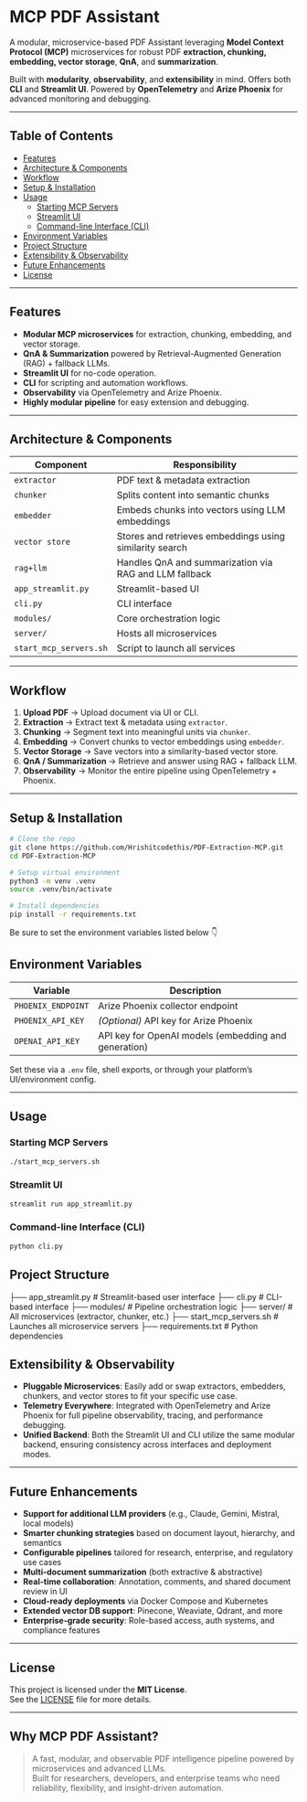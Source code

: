 # MCP PDF Assistant

A modular, microservice-based PDF Assistant leveraging **Model Context Protocol (MCP)** microservices for robust PDF **extraction, chunking, embedding, vector storage**, **QnA**, and **summarization**.

Built with **modularity**, **observability**, and **extensibility** in mind. Offers both **CLI** and **Streamlit UI**. Powered by **OpenTelemetry** and **Arize Phoenix** for advanced monitoring and debugging.

---

## Table of Contents

- [Features](#features)
- [Architecture & Components](#architecture--components)
- [Workflow](#workflow)
- [Setup & Installation](#setup--installation)
- [Usage](#usage)
  - [Starting MCP Servers](#starting-mcp-servers)
  - [Streamlit UI](#streamlit-ui)
  - [Command-line Interface (CLI)](#command-line-interface-cli)
- [Environment Variables](#environment-variables)
- [Project Structure](#project-structure)
- [Extensibility & Observability](#extensibility--observability)
- [Future Enhancements](#future-enhancements)
- [License](#license)

---

## Features

- **Modular MCP microservices** for extraction, chunking, embedding, and vector storage.
- **QnA & Summarization** powered by Retrieval-Augmented Generation (RAG) + fallback LLMs.
- **Streamlit UI** for no-code operation.
- **CLI** for scripting and automation workflows.
- **Observability** via OpenTelemetry and Arize Phoenix.
- **Highly modular pipeline** for easy extension and debugging.

---

## Architecture & Components

| Component         | Responsibility                                          |
|------------------|----------------------------------------------------------|
| `extractor`      | PDF text & metadata extraction                          |
| `chunker`        | Splits content into semantic chunks                     |
| `embedder`       | Embeds chunks into vectors using LLM embeddings         |
| `vector store`   | Stores and retrieves embeddings using similarity search |
| `rag+llm`        | Handles QnA and summarization via RAG and LLM fallback  |
| `app_streamlit.py` | Streamlit-based UI                                     |
| `cli.py`         | CLI interface                                           |
| `modules/`       | Core orchestration logic                                |
| `server/`        | Hosts all microservices                                 |
| `start_mcp_servers.sh` | Script to launch all services                     |

---

## Workflow

1. **Upload PDF** → Upload document via UI or CLI.
2. **Extraction** → Extract text & metadata using `extractor`.
3. **Chunking** → Segment text into meaningful units via `chunker`.
4. **Embedding** → Convert chunks to vector embeddings using `embedder`.
5. **Vector Storage** → Save vectors into a similarity-based vector store.
6. **QnA / Summarization** → Retrieve and answer using RAG + fallback LLM.
7. **Observability** → Monitor the entire pipeline using OpenTelemetry + Phoenix.

---

## Setup & Installation

```bash
# Clone the repo
git clone https://github.com/Hrishitcodethis/PDF-Extraction-MCP.git
cd PDF-Extraction-MCP

# Setup virtual environment
python3 -m venv .venv
source .venv/bin/activate

# Install dependencies
pip install -r requirements.txt
```
Be sure to set the environment variables listed below 👇

## Environment Variables

| Variable           | Description                                              |
|-------------------|----------------------------------------------------------|
| `PHOENIX_ENDPOINT`| Arize Phoenix collector endpoint                         |
| `PHOENIX_API_KEY` | *(Optional)* API key for Arize Phoenix                   |
| `OPENAI_API_KEY`  | API key for OpenAI models (embedding and generation)     |

Set these via a `.env` file, shell exports, or through your platform’s UI/environment config.

---

## Usage

### Starting MCP Servers

```bash
./start_mcp_servers.sh
```

### Streamlit UI

```bash
streamlit run app_streamlit.py
```

### Command-line Interface (CLI)

```bash
python cli.py
```

## Project Structure
├── app_streamlit.py # Streamlit-based user interface
├── cli.py # CLI-based interface
├── modules/ # Pipeline orchestration logic
├── server/ # All microservices (extractor, chunker, etc.)
├── start_mcp_servers.sh # Launches all microservice servers
├── requirements.txt # Python dependencies

## Extensibility & Observability

- **Pluggable Microservices**: Easily add or swap extractors, embedders, chunkers, and vector stores to fit your specific use case.
- **Telemetry Everywhere**: Integrated with OpenTelemetry and Arize Phoenix for full pipeline observability, tracing, and performance debugging.
- **Unified Backend**: Both the Streamlit UI and CLI utilize the same modular backend, ensuring consistency across interfaces and deployment modes.

---

## Future Enhancements

- **Support for additional LLM providers** (e.g., Claude, Gemini, Mistral, local models)
- **Smarter chunking strategies** based on document layout, hierarchy, and semantics
- **Configurable pipelines** tailored for research, enterprise, and regulatory use cases
- **Multi-document summarization** (both extractive & abstractive)
- **Real-time collaboration**: Annotation, comments, and shared document review in UI
- **Cloud-ready deployments** via Docker Compose and Kubernetes
- **Extended vector DB support**: Pinecone, Weaviate, Qdrant, and more
- **Enterprise-grade security**: Role-based access, auth systems, and compliance features

---

## License

This project is licensed under the **MIT License**.  
See the [LICENSE](./LICENSE) file for more details.

---

## Why MCP PDF Assistant?

> A fast, modular, and observable PDF intelligence pipeline powered by microservices and advanced LLMs.  
> Built for researchers, developers, and enterprise teams who need reliability, flexibility, and insight-driven automation.
